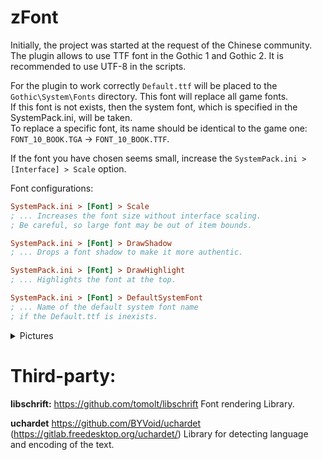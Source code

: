 # zFont
Initially, the project was started at the request of the Chinese community.  
The plugin allows to use TTF font in the Gothic 1 and Gothic 2. It is recommended to use UTF-8 in the scripts.  
  
  
For the plugin to work correctly `Default.ttf` will be placed to the `Gothic\System\Fonts` directory. This font will replace all game fonts.  
If this font is not exists, then the system font, which is specified in the SystemPack.ini, will be taken.  
To replace a specific font, its name should be identical to the game one: `FONT_10_BOOK.TGA` -> `FONT_10_BOOK.TTF`.  

If the font you have chosen seems small, increase the `SystemPack.ini > [Interface] > Scale` option.  

Font configurations:
```ini
SystemPack.ini > [Font] > Scale
; ... Increases the font size without interface scaling.
; Be careful, so large font may be out of item bounds.

SystemPack.ini > [Font] > DrawShadow
; ... Drops a font shadow to make it more authentic.

SystemPack.ini > [Font] > DrawHighlight
; ... Highlights the font at the top.

SystemPack.ini > [Font] > DefaultSystemFont
; ... Name of the default system font name
; if the Default.ttf is inexists.
```

<details>
  <summary>Pictures</summary>
  
![2023-03-26_03-57-24](https://user-images.githubusercontent.com/55413597/227749850-2a11009f-01bf-4975-85b8-07b5981347a2.png)  

![2023-03-26_03-57-01](https://user-images.githubusercontent.com/55413597/227749853-3f7c4573-adf5-43d2-9fff-04102e102e91.png)  

![2023-03-26_03-58-35](https://user-images.githubusercontent.com/55413597/227749862-53fc5e70-f9d1-4dd3-b9d6-12448d9674ce.png)  

![2023-03-26_03-58-55](https://user-images.githubusercontent.com/55413597/227749865-1685a7fb-0f81-439c-88fe-e33685d4ae37.png)  

![2023-03-26_04-00-02](https://user-images.githubusercontent.com/55413597/227749869-2a466053-a656-4c4f-8d39-5969e7d719ca.png)  

</details>

# Third-party:  
**libschrift:** https://github.com/tomolt/libschrift
Font rendering Library.

**uchardet** https://github.com/BYVoid/uchardet (https://gitlab.freedesktop.org/uchardet/)
Library for detecting language and encoding of the text.
